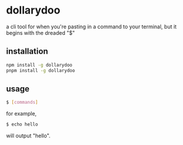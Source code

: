 # dollarydoo

a cli tool for when you're pasting in a command to your terminal, but it begins with the dreaded "$"

## installation

```sh
npm install -g dollarydoo
pnpm install -g dollarydoo
```

## usage

```sh
$ [commands]
```

for example,

```sh
$ echo hello
```

will output "hello".
